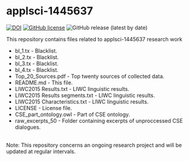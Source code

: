# applsci-1445637
[![DOI](https://zenodo.org/badge/422476190.svg)](https://zenodo.org/badge/latestdoi/422476190)
[![GitHub license](https://img.shields.io/github/license/tsinik/applsci-1445637)](https://github.com/tsinik/applsci-1445637/blob/main/LICENSE)
![GitHub release (latest by date)](https://img.shields.io/github/v/release/tsinik/applsci-1445637)

This repository contains files related to applsci-1445637 research work <br/>





- bl_1.tx                           - Blacklist. <br/>
- bl_2.tx                           - Blacklist. <br/>
- bl_3.tx                           - Blacklist. <br/>
- bl_4.tx                           - Blacklist. <br/>
- Top_20_Sources.pdf                - Top twenty sources of collected data. <br/>
- README.md                         - This file. <br/>
- LIWC2015 Results.txt              - LIWC linguistic results. <br/>
- LIWC2015 Results segments.txt     - LIWC linguistic results. <br/>
- LIWC2015 Characteristics.txt      - LIWC linguistic results. <br/>
- LICENSE                           - License file. <br/>
- CSE_part_ontology.owl             - Part of CSE ontology. <br/>
- raw_excerpts_50                   - Folder containing excerpts of unproccessed CSE dialogues. <br/> 
<br/> 
Note: This repository concerns an ongoing research project and will be updated at regular intervals. <br/> 




